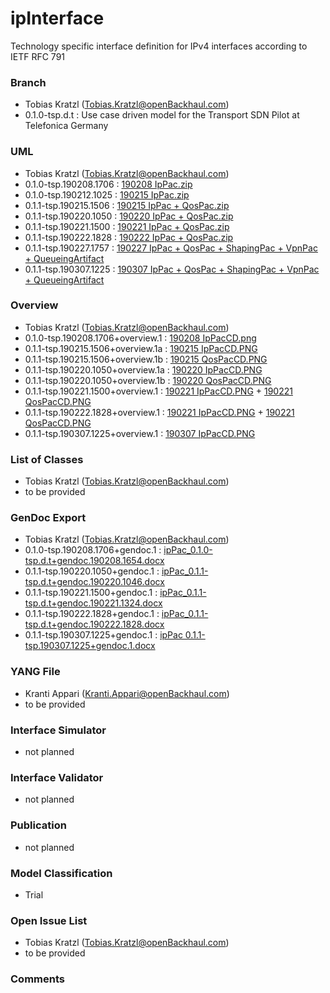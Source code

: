 # ipInterface
Technology specific interface definition for IPv4 interfaces according to IETF RFC 791

### Branch
- Tobias Kratzl (Tobias.Kratzl@openBackhaul.com)
- 0.1.0-tsp.d.t : Use case driven model for the Transport SDN Pilot at Telefonica Germany

### UML
- Tobias Kratzl (Tobias.Kratzl@openBackhaul.com)
- 0.1.0-tsp.190208.1706 : [190208 IpPac.zip](./190208%20IpPac.zip)
- 0.1.0-tsp.190212.1025 : [190215 IpPac.zip](./190215%20IpPac.zip)
- 0.1.1-tsp.190215.1506 : [190215 IpPac + QosPac.zip](./190215%20IpPac%20+%20QosPac.zip)
- 0.1.1-tsp.190220.1050 : [190220 IpPac + QosPac.zip](./190220%20IpPac%20+%20QosPac.zip)
- 0.1.1-tsp.190221.1500 : [190221 IpPac + QosPac.zip](./190221%20IpPac%20+%20QosPac.zip)
- 0.1.1-tsp.190222.1828 : [190222 IpPac + QosPac.zip](./190222%20IpPac%20+%20QosPac.zip)
- 0.1.1-tsp.190227.1757 : [190227 IpPac + QosPac + ShapingPac + VpnPac + QueueingArtifact](./190227%20IpPac%20+%20QosPac%20+%20ShapingPac%20+%20VpnPac%20+%20QueueingArtifact.zip)
- 0.1.1-tsp.190307.1225 : [190307 IpPac + QosPac + ShapingPac + VpnPac + QueueingArtifact](./190307%20IpPac%20+%20QosPac%20+%20ShapingPac%20+%20VpnPac%20+%20QueueingArtifact.zip)

### Overview 
- Tobias Kratzl (Tobias.Kratzl@openBackhaul.com)
- 0.1.0-tsp.190208.1706+overview.1 : [190208 IpPacCD.png](./190208%20IpPacCD.png)
- 0.1.1-tsp.190215.1506+overview.1a : [190215 IpPacCD.PNG](./190215%20IpPacCD.PNG)
- 0.1.1-tsp.190215.1506+overview.1b : [190215 QosPacCD.PNG](./190215%20QosPacCD.PNG)
- 0.1.1-tsp.190220.1050+overview.1a : [190220 IpPacCD.PNG](./190220%20IpPacCD.PNG)
- 0.1.1-tsp.190220.1050+overview.1b : [190220 QosPacCD.PNG](./190220%20QosPacCD.PNG)
- 0.1.1-tsp.190221.1500+overview.1 : [190221 IpPacCD.PNG](./190221%20IpPacCD.PNG) + [190221 QosPacCD.PNG](./190221%20QosPacCD.PNG)
- 0.1.1-tsp.190222.1828+overview.1 : [190221 IpPacCD.PNG](./190221%20IpPacCD.PNG) + [190221 QosPacCD.PNG](./190221%20QosPacCD.PNG)
- 0.1.1-tsp.190307.1225+overview.1 : [190307 IpPacCD.PNG](./190307%20IpPacCD.PNG)

### List of Classes
- Tobias Kratzl (Tobias.Kratzl@openBackhaul.com)
- to be provided 

### GenDoc Export
- Tobias Kratzl (Tobias.Kratzl@openBackhaul.com)
- 0.1.0-tsp.190208.1706+gendoc.1 : [ipPac_0.1.0-tsp.d.t+gendoc.190208.1654.docx](./ipPac_0.1.0-tsp.d.t+gendoc.190208.1654.docx)
- 0.1.1-tsp.190220.1050+gendoc.1 : [ipPac_0.1.1-tsp.d.t+gendoc.190220.1046.docx](./ipPac_0.1.1-tsp.d.t+gendoc.190220.1046.docx)
- 0.1.1-tsp.190221.1500+gendoc.1 : [ipPac_0.1.1-tsp.d.t+gendoc.190221.1324.docx](./ipPac_0.1.1-tsp.d.t+gendoc.190221.1324.docx)
- 0.1.1-tsp.190222.1828+gendoc.1 : [ipPac_0.1.1-tsp.d.t+gendoc.190222.1828.docx](./ipPac_0.1.1-tsp.d.t+gendoc.190222.1828.docx)
- 0.1.1-tsp.190307.1225+gendoc.1 : [ipPac 0.1.1-tsp.190307.1225+gendoc.1.docx](./ipPac_0.1.1-tsp.190307.1225+gendoc.1.docx)

### YANG File
- Kranti Appari (Kranti.Appari@openBackhaul.com)
- to be provided 

### Interface Simulator
- not planned 

### Interface Validator
- not planned

### Publication
- not planned

### Model Classification
- Trial

### Open Issue List
- Tobias Kratzl (Tobias.Kratzl@openBackhaul.com)
- to be provided

### Comments
